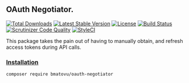 ## OAuth Negotiator.

[![Total Downloads](https://poser.pugx.org/bmatovu/oauth-negotiator/downloads)](https://packagist.org/packages/bmatovu/oauth-negotiator)
[![Latest Stable Version](https://poser.pugx.org/bmatovu/oauth-negotiator/v/stable)](https://packagist.org/packages/bmatovu/oauth-negotiator)
[![License](https://poser.pugx.org/bmatovu/oauth-negotiator/license)](https://github.com/mtvbrianking/oauth-negotiator/blob/master/license.txt)
[![Build Status](https://travis-ci.org/mtvbrianking/oauth-negotiator.svg?branch=master)](https://travis-ci.org/mtvbrianking/oauth-negotiator)
[![Scrutinizer Code Quality](https://scrutinizer-ci.com/g/mtvbrianking/oauth-negotiator/badges/quality-score.png?b=master)](https://scrutinizer-ci.com/g/mtvbrianking/oauth-negotiator/?branch=master)
[![StyleCI](https://github.styleci.io/repos/177835567/shield?branch=master)](https://github.styleci.io/repos/177835567)

This package takes the pain out of having to manually obtain, and refresh access tokens during API calls.

### [Installation](https://packagist.org/packages/bmatovu/oauth-negotiator)

`composer require bmatovu/oauth-negotiator`
